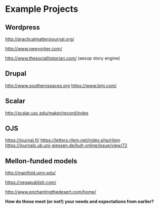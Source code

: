 # Example Projects

## Wordpress
http://practicalmattersjournal.org/ 

http://www.newyorker.com/ 

http://www.thesocialhistorian.com/ (aesop story engine)

## Drupal

http://www.southernspaces.org
https://www.bmj.com/

## Scalar

http://scalar.usc.edu/maker/record/index

## OJS

https://journal.fi/
https://letters.rilem.net/index.php/rilem
https://journals.ub.uni-giessen.de/kult-online/issue/view/72


## Mellon-funded models
http://manifold.umn.edu/

https://vegapublish.com/ 

http://www.enchantingthedesert.com/home/


**How do these meet (or not!) your needs and expectations from earlier?**
